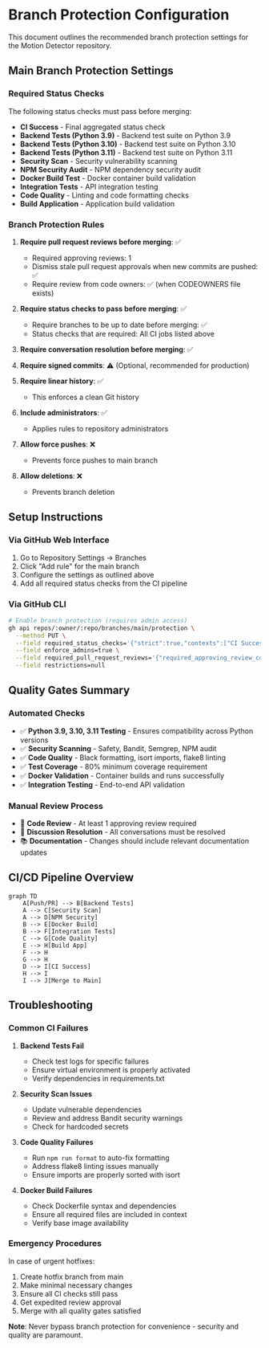 # Branch Protection Configuration

This document outlines the recommended branch protection settings for the Motion Detector repository.

## Main Branch Protection Settings

### Required Status Checks
The following status checks must pass before merging:

- **CI Success** - Final aggregated status check
- **Backend Tests (Python 3.9)** - Backend test suite on Python 3.9
- **Backend Tests (Python 3.10)** - Backend test suite on Python 3.10  
- **Backend Tests (Python 3.11)** - Backend test suite on Python 3.11
- **Security Scan** - Security vulnerability scanning
- **NPM Security Audit** - NPM dependency security audit
- **Docker Build Test** - Docker container build validation
- **Integration Tests** - API integration testing
- **Code Quality** - Linting and code formatting checks
- **Build Application** - Application build validation

### Branch Protection Rules

1. **Require pull request reviews before merging**: ✅
   - Required approving reviews: 1
   - Dismiss stale pull request approvals when new commits are pushed: ✅
   - Require review from code owners: ✅ (when CODEOWNERS file exists)

2. **Require status checks to pass before merging**: ✅
   - Require branches to be up to date before merging: ✅
   - Status checks that are required: All CI jobs listed above

3. **Require conversation resolution before merging**: ✅

4. **Require signed commits**: ⚠️ (Optional, recommended for production)

5. **Require linear history**: ✅
   - This enforces a clean Git history

6. **Include administrators**: ✅
   - Applies rules to repository administrators

7. **Allow force pushes**: ❌
   - Prevents force pushes to main branch

8. **Allow deletions**: ❌
   - Prevents branch deletion

## Setup Instructions

### Via GitHub Web Interface

1. Go to Repository Settings → Branches
2. Click "Add rule" for the main branch
3. Configure the settings as outlined above
4. Add all required status checks from the CI pipeline

### Via GitHub CLI

```bash
# Enable branch protection (requires admin access)
gh api repos/:owner/:repo/branches/main/protection \
  --method PUT \
  --field required_status_checks='{"strict":true,"contexts":["CI Success","Backend Tests (Python 3.9)","Backend Tests (Python 3.10)","Backend Tests (Python 3.11)","Security Scan","NPM Security Audit","Docker Build Test","Integration Tests","Code Quality","Build Application"]}' \
  --field enforce_admins=true \
  --field required_pull_request_reviews='{"required_approving_review_count":1,"dismiss_stale_reviews":true}' \
  --field restrictions=null
```

## Quality Gates Summary

### Automated Checks
- ✅ **Python 3.9, 3.10, 3.11 Testing** - Ensures compatibility across Python versions
- ✅ **Security Scanning** - Safety, Bandit, Semgrep, NPM audit
- ✅ **Code Quality** - Black formatting, isort imports, flake8 linting
- ✅ **Test Coverage** - 80% minimum coverage requirement
- ✅ **Docker Validation** - Container builds and runs successfully
- ✅ **Integration Testing** - End-to-end API validation

### Manual Review Process
- 👥 **Code Review** - At least 1 approving review required
- 💬 **Discussion Resolution** - All conversations must be resolved
- 📚 **Documentation** - Changes should include relevant documentation updates

## CI/CD Pipeline Overview

```mermaid
graph TD
    A[Push/PR] --> B[Backend Tests]
    A --> C[Security Scan]
    A --> D[NPM Security]
    B --> E[Docker Build]
    B --> F[Integration Tests]
    C --> G[Code Quality]
    E --> H[Build App]
    F --> H
    G --> H
    D --> I[CI Success]
    H --> I
    I --> J[Merge to Main]
```

## Troubleshooting

### Common CI Failures

1. **Backend Tests Fail**
   - Check test logs for specific failures
   - Ensure virtual environment is properly activated
   - Verify dependencies in requirements.txt

2. **Security Scan Issues**
   - Update vulnerable dependencies
   - Review and address Bandit security warnings
   - Check for hardcoded secrets

3. **Code Quality Failures** 
   - Run `npm run format` to auto-fix formatting
   - Address flake8 linting issues manually
   - Ensure imports are properly sorted with isort

4. **Docker Build Failures**
   - Check Dockerfile syntax and dependencies
   - Ensure all required files are included in context
   - Verify base image availability

### Emergency Procedures

In case of urgent hotfixes:

1. Create hotfix branch from main
2. Make minimal necessary changes
3. Ensure all CI checks still pass
4. Get expedited review approval
5. Merge with all quality gates satisfied

**Note**: Never bypass branch protection for convenience - security and quality are paramount.